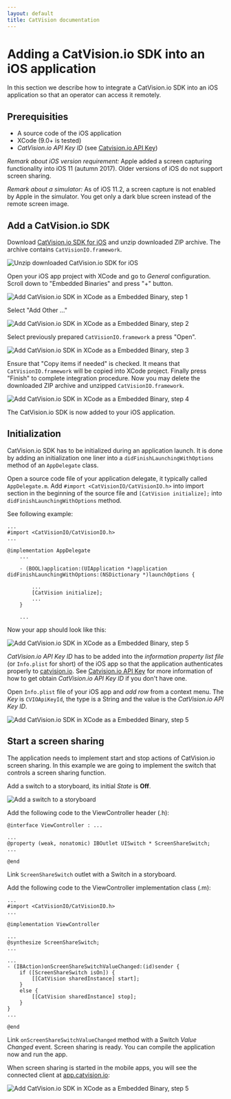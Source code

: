 ```yaml
---
layout: default
title: CatVision documentation
---
```


# Adding a CatVision.io SDK into an iOS application

In this section we describe how to integrate a CatVision.io SDK into an iOS application so that an operator can access it remotely.

## Prerequisities

* A source code of the iOS application
* XCode \(9.0+ is tested\)
* _CatVision.io API Key ID_ \(see [Catvision.io API Key]({{site.baseurl}}/catvision/get-started/api-key.html)\)

_Remark about iOS version requirement:_ Apple added a screen capturing functionality into iOS 11 \(autumn 2017\). Older versions of iOS do not support screen sharing.

_Remark about a simulator:_ As of iOS 11.2, a screen capture is not enabled by Apple in the simulator. You get only a dark blue screen instead of the remote screen image.

## Add a CatVision.io SDK

Download [CatVision.io SDK for iOS](https://s3.amazonaws.com/resources.seacat.mobi/releases/CatVisionIO.framework-17.12.105.zip) and unzip downloaded ZIP archive. The archive contains `CatVisionIO.framework`.

![Unzip downloaded CatVision.io SDK for iOS]({{site.baseurl}}/catvision/assets/cvio_ios_download.png)

Open your iOS app project with XCode and go to _General_ configuration. Scroll down to "Embedded Binaries" and press "+" button.

![Add CatVision.io SDK in XCode as a Embedded Binary, step 1]({{site.baseurl}}/catvision/assets/cvio_ios_xcode_1.png)

Select "Add Other ..."

![Add CatVision.io SDK in XCode as a Embedded Binary, step 2]({{site.baseurl}}/catvision/assets/cvio_ios_xcode_2.png)

Select previously prepared `CatVisionIO.framework` a press "Open".

![Add CatVision.io SDK in XCode as a Embedded Binary, step 3]({{site.baseurl}}/catvision/assets/cvio_ios_xcode_3.png)

Ensure that "Copy items if needed" is checked. It means that `CatVisionIO.framework` will be copied into XCode project. Finally press "Finish" to complete integration procedure. Now you may delete the downloaded ZIP archive and unzipped `CatVisionIO.framework`.

![Add CatVision.io SDK in XCode as a Embedded Binary, step 4]({{site.baseurl}}/catvision/assets/cvio_ios_xcode_4.png)

The CatVision.io SDK is now added to your iOS application.

## Initialization

CatVision.io SDK has to be initialized during an application launch. It is done by adding an initialization one liner into a `didFinishLaunchingWithOptions` method of an `AppDelegate` class.

Open a source code file of your application delegate, it typically called `AppDelegate.m`. Add `#import <CatVisionIO/CatVisionIO.h>` into import section in the beginning of the source file and `[CatVision initialize];` into `didFinishLaunchingWithOptions` method.

See following example:

```objs
...
#import <CatVisionIO/CatVisionIO.h>
...

@implementation AppDelegate
    ...

    - (BOOL)application:(UIApplication *)application didFinishLaunchingWithOptions:(NSDictionary *)launchOptions {

        ...
        [CatVision initialize];
        ...
    }

    ...
```

Now your app should look like this:

![Add CatVision.io SDK in XCode as a Embedded Binary, step 5]({{site.baseurl}}/catvision/assets/images/cvio_ios_xcode_5.png)

_CatVision.io API Key ID_ has to be added into the _information property list file_ \(or `Info.plist` for short\) of the iOS app so that the application authenticates properly to [catvision.io](https://app.catvision.io). See [Catvision.io API Key]({{site.baseurl}}/catvision/get-started/api-key.html) for more information of how to get obtain _CatVision.io API Key ID_ if you don't have one.

Open `Info.plist` file of your iOS app and _add row_ from a context menu. The _Key_ is `CVIOApiKeyId`, the type is a String and the value is the _CatVision.io API Key ID_.

![Add CatVision.io SDK in XCode as a Embedded Binary, step 5]({{site.baseurl}}/catvision/assets/images/cvio_ios_xcode_6.png)

## Start a screen sharing

The application needs to implement start and stop actions of CatVision.io screen sharing. In this example we are going to implement the switch that controls a screen sharing function.

Add a switch to a storyboard, its initial _State_ is **Off**.

![Add a switch to a storyboard]({{site.baseurl}}/catvision/assets/images/cvio_ios_xcode_7.png)

Add the following code to the ViewController header (.h):

```objc
@interface ViewController : ...

...
@property (weak, nonatomic) IBOutlet UISwitch * ScreenShareSwitch;
...

@end

```

Link `ScreenShareSwitch` outlet with a Switch in a storyboard.

Add the following code to the ViewController implementation class (.m):

```objc
...
#import <CatVisionIO/CatVisionIO.h>
...

@implementation ViewController

...
@synthesize ScreenShareSwitch;
...

...
- (IBAction)onScreenShareSwitchValueChanged:(id)sender {
    if ([ScreenShareSwitch isOn]) {
        [[CatVision sharedInstance] start];
    }
    else {
        [[CatVision sharedInstance] stop];
    }
}
...

@end

```

Link `onScreenShareSwitchValueChanged` method with a Switch _Value Changed_ event. Screen sharing is ready. You can compile the application now and run the app.

When screen sharing is started in the mobile apps, you will see the connected client at [app.catvision.io](https://app.catvision.io):

![Add CatVision.io SDK in XCode as a Embedded Binary, step 5]({{site.baseurl}}/catvision/assets/cvio_ios_done.png)
